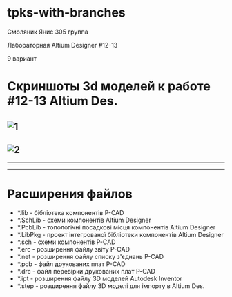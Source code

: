# tpks-with-branches

Смоляник Янис 305 группа

Лабораторная Altium Designer #12-13

9 вариант

# Скриншоты 3d моделей к работе #12-13 Altium Des. 

![1](https://user-images.githubusercontent.com/45494170/82732708-9b16e900-9d17-11ea-8502-618a6989ea24.png)
 -------------------------------------------------------------------------------------------------------------
![2](https://user-images.githubusercontent.com/45494170/82732770-f6e17200-9d17-11ea-8327-9993b2071b6c.png)
 -------------------------------------------------------------------------------------------------------------
 
 -------------------------------------------------------------------------------------------------------------
 
 -------------------------------------------------------------------------------------------------------------



# Расширения файлов

- *.lib - бібліотека компонентів P-CAD
- *.SchLib - схеми компонентів Altium Designer
- *.PcbLib - топологічні посадкові місця компонентів Altium Designer
- *.LibPkg - проект інтегрованої бібліотеки компонентів Altium Designer
- *.sch - схеми компонентів P-CAD
- *.erc - розширення файлу звіту P-CAD
- *.net - розширення файлу списку з'єднань P-CAD
- *.pcb - файл друкованих плат P-CAD
- *.drc - файл перевірки друкованих плат P-CAD
- *.ipt - розширення файлу 3D моделей Autodesk Inventor
- *.step - розширення файлу 3D моделі для імпорту в Altium Des.
